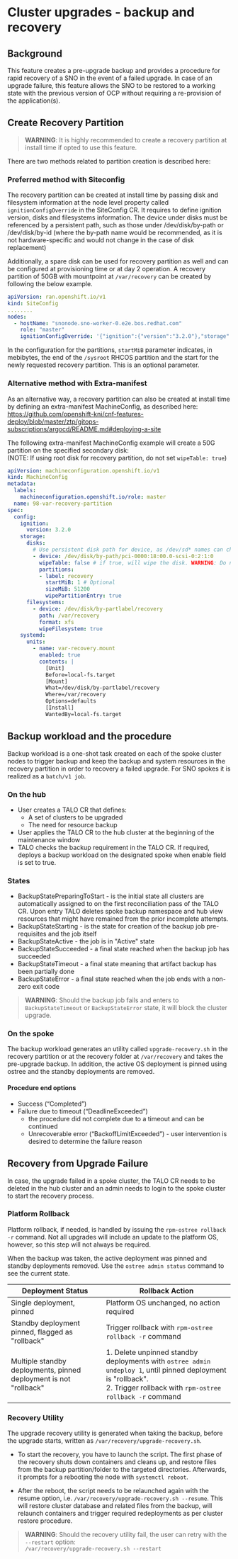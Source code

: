 # Cluster upgrades - backup and recovery #

## Background ##

This feature creates a pre-upgrade backup and provides a procedure for rapid recovery of a SNO in the event of a failed upgrade. In case of an upgrade failure, this feature allows the SNO to be restored to a working state with the previous version of OCP without requiring a re-provision of the application(s).  

## Create Recovery Partition ##

> **WARNING**: It is highly recommended to create a recovery partition at install time if opted to use this feature.

There are two methods related to partition creation is described here:

### Preferred method with Siteconfig ###

The recovery partition can be created at install time by passing disk and filesystem information at the node level property called `ignitionConfigOverride` in the SiteConfig CR.
It requires to define ignition version, disks and filesystems information. The device under disks must be referenced by a persistent path, such as those under /dev/disk/by-path or /dev/disk/by-id (where the by-path name would be recommended, as it is not hardware-specific and would not change in the case of disk replacement)


Additionally, a spare disk can be used for recovery partition as well and can be configured at provisioning time or at day 2 operation. A recovery partition of 50GB with mountpoint at `/var/recovery` can be created by following the below example. 

```yaml
apiVersion: ran.openshift.io/v1
kind: SiteConfig
........
nodes:
  - hostName: "snonode.sno-worker-0.e2e.bos.redhat.com"
    role: "master"
    ignitionConfigOverride: '{"ignition":{"version":"3.2.0"},"storage":{"disks":[{"device":"/dev/disk/by-path/pci-0000:18:00.0-scsi-0:2:1:0","wipeTable":false,"partitions":[{"sizeMiB":51200,"label":"recovery","startMiB":800000, "wipePartitionEntry": true}]}],"filesystem":[{"device":"/dev/disk/by-partlabel/recovery","path":"/var/recovery","format":"xfs","wipeFilesystem":true}]}}'
```
In the configuration for the partitions, `startMiB` parameter indicates, in mebibytes, the end of the `/sysroot` RHCOS partition and the start for the newly requested recovery partition. This is an optional parameter.

### Alternative method with Extra-manifest

As an alternative way, a recovery partition can also be created at install time by defining an extra-manifest MachineConfig, as described here:<br>
<https://github.com/openshift-kni/cnf-features-deploy/blob/master/ztp/gitops-subscriptions/argocd/README.md#deploying-a-site>

The following extra-manifest MachineConfig example will create a 50G partition on the specified secondary disk:
<br>(NOTE: If using root disk for recovery partition, do not set `wipeTable: true`)

```yaml
apiVersion: machineconfiguration.openshift.io/v1
kind: MachineConfig
metadata:
  labels:
    machineconfiguration.openshift.io/role: master
  name: 98-var-recovery-partition
spec:
  config:
    ignition:
      version: 3.2.0
    storage:
      disks:
        # Use persistent disk path for device, as /dev/sd* names can change
        - device: /dev/disk/by-path/pci-0000:18:00.0-scsi-0:2:1:0
          wipeTable: false # if true, will wipe the disk. WARNING: Do not set true if using root disk
          partitions:
          - label: recovery
            startMiB: 1 # Optional
            sizeMiB: 51200
            wipePartitionEntry: true
      filesystems:
        - device: /dev/disk/by-partlabel/recovery
          path: /var/recovery
          format: xfs
          wipeFilesystem: true
    systemd:
      units:
        - name: var-recovery.mount
          enabled: true
          contents: |
            [Unit]
            Before=local-fs.target
            [Mount]
            What=/dev/disk/by-partlabel/recovery
            Where=/var/recovery
            Options=defaults
            [Install]
            WantedBy=local-fs.target
```

## Backup workload and the procedure ##

Backup workload is a one-shot task created on each of the spoke cluster nodes to trigger backup and keep the backup and system resources in the recovery partition in order to recovery a failed upgrade. For SNO spokes it is realized as a `batch/v1 job`.


### On the hub ###

- User creates a TALO CR that defines:
  - A set of clusters to be upgraded  
  - The need for resource backup
- User applies the TALO CR to the hub cluster at the beginning of the maintenance window
- TALO checks the backup requirement in the TALO CR. If required, deploys a backup workload on the designated spoke when enable field is set to true.  

### States ###

- BackupStatePreparingToStart - is the initial state all clusters are automatically assigned to on the first reconciliation pass of the TALO CR. Upon entry TALO deletes spoke backup namespace and hub view resources that might have remained from the prior incomplete attempts.
- BackupStateStarting - is the state for creation of the backup job pre-requisites and the job itself
- BackupStateActive - the job is in "Active" state
- BackupStateSucceeded - a final state reached when the backup job has succeeded
- BackupStateTimeout - a final state meaning that artifact backup has been partially done
- BackupStateError - a final state reached when the job ends with a non-zero exit code

> **WARNING**: Should the backup job fails and enters to `BackupStateTimeout` or `BackupStateError` state, it will block the cluster upgrade.

### On the spoke ###

The backup workload generates an utility called `upgrade-recovery.sh` in the recovery partition or at the recovery folder at `/var/recovery` and takes the pre-upgrade backup. In addition, the active OS deployment is pinned using ostree and the standby deployments are removed.

#### Procedure end options ####

- Success (“Completed”)
- Failure due to timeout (“DeadlineExceeded”)  
  - the procedure did not complete due to a timeout and can be continued
  - Unrecoverable error (“BackoffLimitExceeded”) - user intervention is desired to determine the failure reason


## Recovery from Upgrade Failure

In case, the upgrade failed in a spoke cluster, the TALO CR needs to be deleted in the hub cluster and an admin needs to login to the spoke cluster to start the recovery process.

### Platform Rollback

Platform rollback, if needed, is handled by issuing the `rpm-ostree rollback -r` command. Not all upgrades will include
an update to the platform OS, however, so this step will not always be required.

When the backup was taken, the active deployment was pinned and standby deployments removed. Use the
`ostree admin status` command to see the current state.

|Deployment Status|Rollback Action|
|-----------------|---------------|
|Single deployment, pinned|Platform OS unchanged, no action required|
|Standby deployment pinned, flagged as "rollback"|Trigger rollback with `rpm-ostree rollback -r` command|
|Multiple standby deployments, pinned deployment is not "rollback"|1. Delete unpinned standby deployments with `ostree admin undeploy 1`, until pinned deployment is "rollback".<br>2. Trigger rollback with `rpm-ostree rollback -r` command|

### Recovery Utility

The upgrade recovery utility is generated when taking the backup, before the upgrade starts, written as `/var/recovery/upgrade-recovery.sh`.

* To start the recovery, you have to launch the script. The first phase of the recovery shuts down containers and cleans up, and restore files from the backup partition/folder to the targeted directories. Afterwards, it prompts for a rebooting the node with `systemctl reboot`.

* After the reboot, the script needs to be relaunched again with the resume option, i.e. `/var/recovery/upgrade-recovery.sh --resume`. This will restore cluster database and related files from the backup, will relaunch containers and trigger required redeployments as per cluster restore procedure.


> **WARNING**: Should the recovery utility fail, the user can retry with the `--restart` option:<br>
`/var/recovery/upgrade-recovery.sh --restart`



